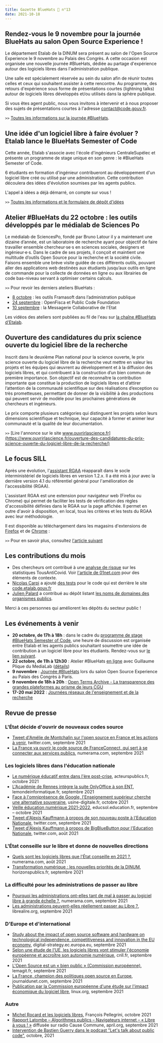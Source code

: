 ```yaml
---
title: Gazette BlueHats 🧢 n°13
date: 2021-10-18
---
```


## Rendez-vous le 9 novembre pour la journée BlueHats au salon Open Source Experience !

Le département Etalab de la DINUM sera présent au salon de l'Open Source Experience le 9 novembre au Palais des Congrès. A cette occasion est organisée une nouvelle journée #BlueHats, dédiée au partage d'expérience autour des logiciels libres dans l'administration publique.

Une salle est spécialement réservée au sein du salon afin de réunir toutes celles et ceux qui souhaitent assister à cette rencontre. Au programme, des retours d'expérience sous forme de présentations courtes (lightning talks) autour de logiciels libres développés et/ou utilisés dans la sphère publique.

Si vous êtes agent public, nous vous invitons à intervenir et à nous proposer des sujets de présentations courtes à l'adresse contact@code.gouv.fr.

`>>` [Toutes les informations sur la journée #BlueHats](https://www.numerique.gouv.fr/agenda/journee-bluehats-lors-du-salon-open-source-experience/).


## Une idée d'un logiciel libre à faire évoluer ? Etalab lance le BlueHats Semester of Code

Cette année, Etalab s'associe avec l'école d'ingénieurs CentraleSupélec et présente un programme de stage unique en son genre : le #BlueHats Semester of Code.

6 étudiants en formation d'ingénieur contribueront au développement d'un logiciel libre créé ou utilisé par une administration. Cette contribution découlera des idées d'évolution soumises par les agents publics.

L'appel à idées a déjà démarré, on compte sur vous !

`>>` [Toutes les informations et le formulaire de dépôt d'idées](https://www.etalab.gouv.fr/etalab-et-centralesupelec-lancent-le-bluehats-semester-of-code)


## Atelier #BlueHats du 22 octobre : les outils développés par le médialab de Sciences Po

Le médialab de SciencesPo, fondé par Bruno Latour il y a maintenant une dizaine d’année, est un laboratoire de recherche ayant pour objectif de faire travailler ensemble chercheur·se·s en sciences sociales, designers et ingénieur·e·s. Dans le cadre de ses projets, il conçoit et maintient une multitude d’outils Open Source pour la recherche et la société civile. Faisons ensemble une brève visite guidée de ces différents outils, pouvant aller des applications web destinées aux étudiants jusqu’aux outils en ligne de commande pour la collecte de données en ligne ou aux librairies de code bas-niveau servant à optimiser certains calculs.

`>>` Pour revoir les derniers ateliers BlueHats :

-   [8 octobre](https://github.com/blue-hats/ateliers/blob/main/ateliers.org#8-octobre--les-outils-framasoft-dans-ladministration-publique-et-pr%C3%A9sentation-de-framaformsyakforms) : les outils Framasoft dans l’administration publique
-   [24 septembre](https://github.com/blue-hats/ateliers/blob/main/ateliers.org#24-septembre--pr%C3%A9sentation-du-standard-pour-un-code-informatique-public-et-retour-dexp%C3%A9rience-openfisca-en) : OpenFisca et Public Code Foundation
-   [10 septembre](https://github.com/blue-hats/ateliers/blob/main/ateliers.org#10-septembre--pr%C3%A9sentation-de-la-messagerie-collaborative-de-l%C3%A9tat) : la Messagerie Collaborative de l'Etat

Les vidéos des ateliers sont publiées au fil de l'eau sur [la chaîne \#BlueHats d'Etalab](https://tube.numerique.gouv.fr/a/logicielslibres/video-channels).

## Ouverture des candidatures du prix science ouverte du logiciel libre de la recherche

Inscrit dans le deuxième Plan national pour la science ouverte, le prix science ouverte du logiciel libre de la recherche veut mettre en valeur les projets et les équipes qui œuvrent au développement et à la diffusion des logiciels libres, et qui contribuent à la construction d’un bien commun de première importance. Son objectif est de reconnaître la contribution importante que constitue la production de logiciels libres et d’attirer l’attention de la communauté scientifique sur des réalisations d’exception ou très prometteuses, permettant de donner de la visibilité à des productions qui peuvent servir de modèle pour les prochaines générations de chercheurs et ingénieurs.

Le prix comporte plusieurs catégories qui distinguent les projets selon leurs dimensions scientifique et technique, leur capacité à former et animer leur communauté et la qualité de leur documentation.

`>>` [Lire l'annonce sur le site www.ouvrirlascience.fr](https://www.ouvrirlascience.fr/ouverture-des-candidatures-du-prix-science-ouverte-du-logiciel-libre-de-la-recherche/)

## Le focus SILL

Après une évolution, l'[assistant RGAA](https://sill.code.gouv.fr/fr/software?id=13) réapparaît dans le socle interministériel de logiciels libres en version 1.2.x.  Il a été mis à jour avec la dernière version 4.1 du référentiel général pour l'amélioration de l'accessibilité (RGAA).

L'assistant RGAA est une extension pour navigateur web (Firefox ou Chrome) qui permet de faciliter les tests de vérification des règles d'accessibilité définies dans le RGAA sur la page affichée.  Il permet en outre d'avoir à disposition, en local, tous les critères et les tests du RGAA avec leur méthodologie.

Il est disponible au téléchargement dans les magasins d'extensions de [Firefox](https://addons.mozilla.org/fr/firefox/addon/assistant-rgaa/) et de [Chrome](https://chrome.google.com/webstore/detail/assistant-rgaa/cgpmofepeeiaaljkcclfldhaalfpcand?hl=fr) :

`>>` Pour en savoir plus, consultez [l'article suivant](https://design.numerique.gouv.fr/articles/2021-10-06-assistant-rgaa/)


## Les contributions du mois

-   Des chercheurs ont contribué à une [analyse de risque](https://gitlab.inria.fr/stopcovid19/stopcovid-android/-/issues/79) sur les statistiques TousAntiCovid.  Voir [l'article de 01net.com](https://www.01net.com/actualites/l-application-tousanticovid-peut-faire-fuiter-des-donnees-personnelles-2047120.html) pour des éléments de contexte.
-   [Nicolas Carpi](https://science.curie.fr/members/nicolas-carpi/) a ajouté [des tests](https://github.com/etalab/code.etalab.gouv.fr/pull/89) pour le code qui est derrière le site [code.etalab.gouv.fr](https://code.etalab.gouv.fr)
-   [Julien Palard](https://mdk.fr/) a contribué au dépôt listant [les noms de domaines des organismes publics](https://github.com/etalab/noms-de-domaine-organismes-publics).

Merci à ces personnes qui améliorent les dépôts du secteur public !

## Les événements à venir

-   **20 octobre, de 17h à 18h** : dans le cadre du [programme de stage #BlueHats Semester of Code](https://www.etalab.gouv.fr/etalab-et-centralesupelec-lancent-le-bluehats-semester-of-code), une heure de discussion est organisée entre Etalab et les agents publics souhaitant soumettre une idée de contribution à un logiciel libre pour les étudiants.  Rendez-vous sur [le lien suivant](https://webinaire.numerique.gouv.fr//meeting/signin/362/creator/369/hash/84c9902a44b481830388d5d69c808eb669da0a5b).
-   **22 octobre, de 11h à 12h30** : Atelier #BlueHats [en ligne](https://webinaire.numerique.gouv.fr//meeting/signin/362/creator/369/hash/84c9902a44b481830388d5d69c808eb669da0a5b) avec Guillaume Plique du MediaLab ([détails](https://github.com/blue-hats/ateliers/blob/main/ateliers.org#25-octobre--pr%C3%A9sentation-des-outils-et-librairies-open-source-d%C3%A9velopp%C3%A9s-par-le-m%C3%A9dialab-de-sciences-po))
-   **9 novembre** : [Journée #BlueHats](https://www.numerique.gouv.fr/agenda/journee-bluehats-lors-du-salon-open-source-experience/) lors du salon Open Source Experience au Palais des Congrès à Paris.
-   **9 novembre de 18h à 20h** : [Open Terms Archive - La transparence des grandes plateformes au prisme de leurs CGU](https://www.modernisation.gouv.fr/mois-de-linnovation-publique/open-terms-archive-la-transparence-des-grandes-plateformes-au-prisme)
-   **17-20 mai 2022** : [Journées réseaux de l'enseignement et de la recherche](https://www.jres.org)

## Revue de presse

### L'État décide d'ouvrir de nouveaux codes source

-   [Tweet d'Amélie de Montchalin sur l'open source en France et les actions à venir](https://twitter.com/AdeMontchalin/status/1435550450032517121), twitter.com, septembre 2021
-   [La France va ouvrir le code source de FranceConnect, qui sert à se connecter aux services publics](https://www.numerama.com/tech/737966-la-france-va-ouvrir-le-code-source-de-franceconnect-qui-sert-a-se-connecter-aux-services-publics.html), numerama.com, septembre 2021

### Les logiciels libres dans l'éducation nationale

-   [Le numérique éducatif entre dans l'ère post-crise](https://www.acteurspublics.fr/articles/le-numerique-educatif-entre-dans-lere-post-crise), acteurspublics.fr, octobre 2021
-   [L'Académie de Rennes intègre la suite OnlyOffice à son ENT](https://www.lemondeinformatique.fr/actualites/lire-l-academie-de-rennes-integre-la-suite-onlyoffice-a-son-ent-84139.html), lemondeinformatique.fr, septembre 2021
-   [Face à l'omniprésence de Google, l'Enseignement supérieur cherche une alternative souveraine](https://www.usine-digitale.fr/article/face-a-l-omnipresence-de-google-l-enseignement-superieur-cherche-une-alternative-souveraine.N1146987), usine-digitale.fr, octobre 2021
-   [Veille éducation numérique 2021-2022](https://eduscol.education.fr/2676/veille-education-numerique#VEN2021SEPT16), educsol.education.fr, septembre &#x2013; octobre 2021
-   [Tweet d'Alexis Kauffmann à propos de son nouveau poste à l'Education Nationale](https://twitter.com/framaka/status/1432956889847894019?s=20), twitter.com, septembre 2021
-   [Tweet d'Alexis Kauffmann à propos de BigBlueButton pour l'Education Nationale](https://twitter.com/framaka/status/1429907050046296070), twitter.com, août 2021

### L'État conseille sur le libre et donne de nouvelles directions

-   [Quels sont les logiciels libres que l'État conseille en 2021 ?](https://www.numerama.com/tech/734501-quels-sont-les-logiciels-libres-que-letat-conseille-en-2021.html), numerama.com, août 2021
-   [Transformation numérique : les nouvelles priorités de la DINUM](https://www.horizonspublics.fr/numerique/transformation-numerique-les-nouvelles-priorites-de-la-dinum), horizonspublics.fr, septembre 2021

### La difficulté pour les administrations de passer au libre

-   [Pourquoi les administrations ont-elles tant de mal à passer au logiciel libre à grande échelle ?](https://www.numerama.com/tech/742425-pourquoi-les-administrations-ont-elle-tant-de-mal-a-passer-au-logiciel-libre-a-grande-echelle.html), numerama.com, septembre 2021
-   [Les administrations peuvent-elles réellement passer au Libre ?](https://www.librealire.org/les-administrations-peuvent-elles-reellement-passer-au-libre), librealire.org, septembre 2021

### D'Europe et d'international

-   [Study about the impact of open source software and hardware on technological independence, competitiveness and innovation in the EU economy](https://digital-strategy.ec.europa.eu/en/library/study-about-impact-open-source-software-and-hardware-technological-independence-competitiveness-and), digital-strategy.ec.europa.eu, septembre 2021
-   [Selon une étude de l'UE, les logiciels libres vont stimuler l'économie européenne et accroître son autonomie numérique](https://cnll.fr/news/etude-logiciels-libres-stimuler-economie-europeenne-autonomie-numerique/), cnll.fr, septembre 2021
-   [L'Open Source est un « bien public » (Commission européenne)](https://www.lemagit.fr/actualites/252506342/LOpen-Source-est-un-bien-public-Commission-europeenne), lemagit.fr, septembre 2021
-   [La France, champion des politiques open source en Europe](https://www.journaldunet.com/solutions/dsi/1505173-la-france-champion-des-politiques-open-source-en-europe/), journaldunet.com, septembre 2021
-   [Publication par la Commission européenne d'une étude sur l'impact économique du logiciel libre](https://linuxfr.org/news/publication-par-la-commission-europeenne-d-une-etude-sur-l-impact-economique-du-logiciel-libre), linux.org, septembre 2021

### Autre

-   [Michel Rocard et les logiciels libres](http://www.pellegrini.cc/2021/10/michel-rocard-et-les-logiciels-libres/), François Pellegrini, octobre 2021
-   [Rapport Latombe &#x2013; Algorithmes publics &#x2013; Navigateurs internet &#x2013; « Libre à vous ! »](https://www.april.org/113-Rapport-Latombe) diffusée sur radio Cause Commune, april.org, septembre 2021
-   [Intervention de Bastien Guerry dans le podcast "Let's talk about public code"](https://podcast.publiccode.net/e/9-bastien-guerry-etalab/), octobre, 2021

